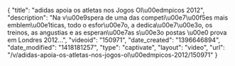 {
    "title": "adidas apoia os atletas nos Jogos Ol\u00edmpicos 2012",
    "description": "Na v\u00e9spera de uma das competi\u00e7\u00f5es mais emblem\u00e1ticas, todo o esfor\u00e7o, a dedica\u00e7\u00e3o, os treinos, as angustias e as esperan\u00e7as s\u00e3o postas \u00e0 prova em Londres 2012...",
    "videoid": "150971",
    "date_created": "1396646894",
    "date_modified": "1418181257",
    "type": "captivate",
    "layout": "video",
    "url": "\/v\/adidas-apoia-os-atletas-nos-jogos-ol\u00edmpicos-2012\/150971"
}